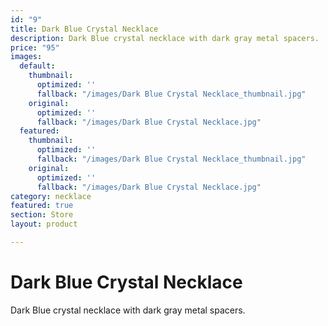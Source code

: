 ```yaml
---
id: "9"
title: Dark Blue Crystal Necklace
description: Dark Blue crystal necklace with dark gray metal spacers.
price: "95"
images:
  default:
    thumbnail:
      optimized: ''
      fallback: "/images/Dark Blue Crystal Necklace_thumbnail.jpg"
    original:
      optimized: ''
      fallback: "/images/Dark Blue Crystal Necklace.jpg"
  featured:
    thumbnail:
      optimized: ''
      fallback: "/images/Dark Blue Crystal Necklace_thumbnail.jpg"
    original:
      optimized: ''
      fallback: "/images/Dark Blue Crystal Necklace.jpg"
category: necklace
featured: true
section: Store
layout: product

---
```

# Dark Blue Crystal Necklace

Dark Blue crystal necklace with dark gray metal spacers.